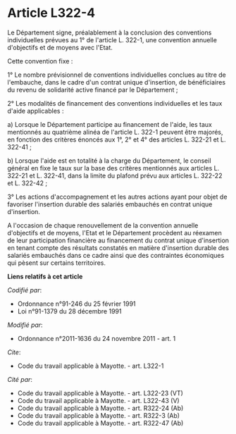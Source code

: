 # Article L322-4

Le Département signe, préalablement à la conclusion des conventions individuelles prévues au 1° de l'article L. 322-1, une
convention annuelle d'objectifs et de moyens avec l'Etat. 

Cette convention fixe : 

1° Le nombre prévisionnel de conventions individuelles conclues au titre de l'embauche, dans le cadre d'un contrat unique
d'insertion, de bénéficiaires du revenu de solidarité active financé par le Département ; 

2° Les modalités de financement des conventions individuelles et les taux d'aide applicables : 

a) Lorsque le Département participe au financement de l'aide, les taux mentionnés au quatrième alinéa de l'article L. 322-1
peuvent être majorés, en fonction des critères énoncés aux 1°, 2° et 4° des articles L. 322-21 et L. 322-41 ; 

b) Lorsque l'aide est en totalité à la charge du Département, le conseil général en fixe le taux sur la base des critères
mentionnés aux articles L. 322-21 et L. 322-41, dans la limite du plafond prévu aux articles L. 322-22 et L. 322-42 ; 

3° Les actions d'accompagnement et les autres actions ayant pour objet de favoriser l'insertion durable des salariés
embauchés en contrat unique d'insertion. 

A l'occasion de chaque renouvellement de la convention annuelle d'objectifs et de moyens, l'Etat et le Département procèdent
au réexamen de leur participation financière au financement du contrat unique d'insertion en tenant compte des résultats
constatés en matière d'insertion durable des salariés embauchés dans ce cadre ainsi que des contraintes économiques qui
pèsent sur certains territoires.

**Liens relatifs à cet article**

_Codifié par_:

  - Ordonnance n°91-246 du 25 février 1991
  - Loi n°91-1379 du 28 décembre 1991

_Modifié par_:

  - Ordonnance n°2011-1636 du 24 novembre 2011 - art. 1

_Cite_:

  - Code du travail applicable à Mayotte. - art. L322-1

_Cité par_:

  - Code du travail applicable à Mayotte. - art. L322-23 (VT)
  - Code du travail applicable à Mayotte. - art. L322-43 (V)
  - Code du travail applicable à Mayotte. - art. R322-24 (Ab)
  - Code du travail applicable à Mayotte. - art. R322-3 (Ab)
  - Code du travail applicable à Mayotte. - art. R322-47 (Ab)
